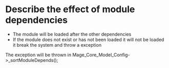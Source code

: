 # Describe the effect of module dependencies

- The module will be loaded after the other dependencies
- If the module does not exist or has not been loaded it will not be loaded it break the system and throw a exception

The exception will be thrown in Mage_Core_Model_Config->_sortModuleDepends();

